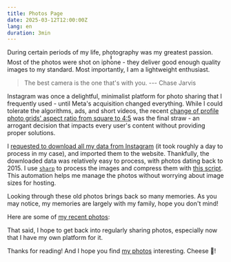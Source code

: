 ```yaml
---
title: Photos Page
date: 2025-03-12T12:00:00Z
lang: en
duration: 3min
---
```


During certain periods of my life, photography was my greatest passion. Most of the photos were shot on <ruby lang="ja">iphone<rp>(</rp><rt></rt><rp>)</rp></ruby> - they deliver good enough quality images to my standard. Most importantly, I am a lightweight enthusiast.

> The best camera is the one that's with you. --- Chase Jarvis

Instagram was once a delightful, minimalist platform for photo sharing that I frequently used - until Meta's acquisition changed everything. While I could tolerate the algorithms, ads, and short videos, the recent [change of profile photo grids' aspect ratio from square to 4:5](https://www.standard.co.uk/news/tech/instagram-update-how-adjust-profile-grid-what-changes-coming-b1205890.html) was the final straw - an arrogant decision that impacts every user's content without providing proper solutions.

I [requested to download all my data from Instagram](https://accountscenter.instagram.com/info_and_permissions/dyi/) (it took roughly a day to process in my case), and imported them to the website. Thankfully, the downloaded data was relatively easy to process, with photos dating back to 2015. I use [`sharp`](https://github.com/lovell/sharp) to process the images and compress them with [this script](https://github.com/antfu/antfu.me/blob/main/scripts/photos-manage.ts). This automation helps me manage the photos without worrying about image sizes for hosting.

Looking through these old photos brings back so many memories. As you may notice, my memories are largely with my family, hope you don't mind!

Here are some of [my recent photos](/photos):

<div mb-8>
  <PhotoGalleryAll :limit="12" class="gap-1!" />
</div>

That said, I hope to get back into regularly sharing photos, especially now that I have my own platform for it.

Thanks for reading! And I hope you find [my photos](/photos) interesting. Cheese 🧀!
